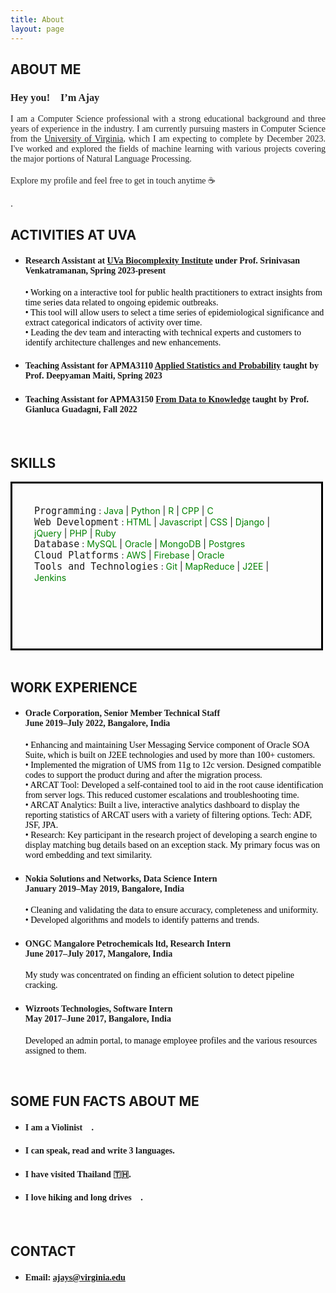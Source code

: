```yaml
---
title: About
layout: page
---
```

<h2 class="title" >ABOUT ME</h2>
<!--![Profile Image]({% if site.external-image %}{{ site.picture }}{% else %}{{ site.url }}/{{ site.picture }}{% endif %})-->

<p><h3 style="color: #222;font-family: Comic Sans MS;">Hey you!<span>&#128075;</span> I’m Ajay</h3></p>

<p style="color: #222;font-family: Comic Sans MS; text-align: justify;">I am a Computer Science professional with a strong educational background and 
    three years of experience in the industry. I am currently pursuing masters in Computer Science from the 
    <a href="https://engineering.virginia.edu/departments/computer-science">University of Virginia</a>, which I am expecting to complete by December 2023.  I've worked and explored the fields of machine learning with various projects covering the
major portions of Natural Language Processing. <br><br>Explore my profile and feel free
to get in touch anytime <span>&#9749;</span></p>.<br>

<h2>ACTIVITIES AT UVA</h2>
<ul class="skill-list">
    <li><h4 style="font-family: 'Comic Sans MS';">Research Assistant at <a href="https://biocomplexity.virginia.edu/institute/divisions/network-systems-science-and-advanced-computing">UVa Biocomplexity Institute</a> under Prof. Srinivasan Venkatramanan, Spring 2023-present</h4></li>
	<p style="font-family: 'Comic Sans MS';font-size:medium;color:black;font-size:14px;">• Working on a interactive tool for public health practitioners to extract insights from time series data related to ongoing epidemic outbreaks.<br>• This tool will allow users to select a time series of epidemiological significance and extract categorical indicators of activity over time.<br>
    • Leading the dev team and interacting with technical experts and customers to identify architecture challenges and new enhancements.<br></p>
    <li><h4 style="font-family: 'Comic Sans MS';">Teaching Assistant for APMA3110 <a href="https://www.coursicle.com/virginia/courses/APMA/3110/">Applied Statistics and Probability</a> taught by Prof. Deepyaman Maiti, Spring 2023</h4></li>
    <li><h4 style="font-family: 'Comic Sans MS';">Teaching Assistant for APMA3150 <a href="https://www.coursicle.com/virginia/courses/APMA/3150/">From Data to Knowledge</a> taught by Prof. Gianluca Guadagni, Fall 2022</h4></li>
</ul>   
<br>

<h2>SKILLS</h2>
<div style=" width: 500px;height: 270px;border: 3px solid black;box-sizing: border-box;">
    <p style="margin: 35px;"><code style="font-size: 15px;">Programming</code> :  
          <span style="color:green">Java</span> | <span style="color:green">Python</span>
          | <span style="color:green">R</span> | <span style="color:green">CPP</span> | <span style="color:green">C</span> 
	<br>
    <code style="font-size: 15px;">Web Development</code> : 
         <span style="color:green">HTML</span> | 
        <span style="color:green">Javascript</span> |  
        <span style="color:green">CSS</span> | 
        <span style="color:green">Django</span> | 
        <span style="color:green">jQuery</span> |
        <span style="color:green">PHP</span> |
        <span style="color:green">Ruby</span>
    <br>
    <code style="font-size: 15px;">Database</code> : 
         <span style="color:green">MySQL</span> | 
        <span style="color:green">Oracle</span> | 
        <span style="color:green">MongoDB</span> | 
        <span style="color:green">Postgres</span>
    <br>
    <code style="font-size: 15px;">Cloud Platforms</code> : 
         <span style="color:green">AWS</span> | 
        <span style="color:green">Firebase</span> | 
        <span style="color:green">Oracle</span>
   <br>
    <code style="font-size: 15px;">Tools and Technologies</code> : 
         <span style="color:green">Git</span> | 
        <span style="color:green">MapReduce</span> | 
        <span style="color:green">J2EE</span> | 
        <span style="color:green">Jenkins</span>
    </p>

</div>
<br>

<h2>WORK EXPERIENCE</h2>
<ul class="skill-list">
	<li><h4 style="font-family: 'Comic Sans MS';">Oracle Corporation, Senior Member Technical Staff<br /> June 2019–July 2022, Bangalore, India</h4></li>
	<p style="font-family: 'Comic Sans MS';font-size:medium;color:black;font-size:14px;">• Enhancing and maintaining User Messaging Service component of Oracle SOA Suite, which is built on J2EE
        technologies and used by more than 100+ customers.<br>• Implemented the migration of UMS from 11g to 12c version. Designed compatible codes to support the product
        during and after the migration process.<br>• ARCAT Tool: Developed a self-contained tool to aid in the root cause identification from server logs. This
        reduced customer escalations and troubleshooting time.<br>• ARCAT Analytics: Built a live, interactive analytics dashboard to display the reporting statistics of ARCAT
        users with a variety of filtering options. Tech: ADF, JSF, JPA.<br>• Research: Key participant in the research project of developing a search engine to display matching bug details
        based on an exception stack. My primary focus was on word embedding and text similarity.</p>
	<li><h4 style="font-family: 'Comic Sans MS';">Nokia Solutions and Networks, Data Science Intern <br />January 2019–May 2019, Bangalore, India</h4></li>
	<p style="font-family: 'Comic Sans MS';font-size:medium;color:black; font-size:14px;">• Cleaning and validating the data to ensure accuracy, completeness and uniformity.<br />• Developed algorithms and models to identify patterns and trends.</p>
	<li><h4 style="font-family: 'Comic Sans MS';">ONGC Mangalore Petrochemicals ltd, Research Intern <br />June 2017–July 2017, Mangalore, India</h4></li>
	<p style="font-family: 'Comic Sans MS';font-size:medium;color:black; font-size:14px;">My study was concentrated on finding an efficient solution to detect pipeline cracking.</p>
	<li><h4 style="font-family: 'Comic Sans MS';">Wizroots Technologies, Software Intern <br />May 2017–June 2017, Bangalore, India</h4></li>
	<p style="font-family: 'Comic Sans MS';font-size:medium;color:black; font-size:14px;">Developed an admin portal, to manage employee profiles and the various resources assigned to them.</p>

</ul>
<br>

<h2 id="contact">SOME FUN FACTS ABOUT ME</h2>
<ul>
<li><h4 style="font-family: 'Comic Sans MS';">I am a Violinist <span>&#127931;</span>.</h4></li>
<li><h4 style="font-family: 'Comic Sans MS';">I can speak, read and write 3 languages.</h4></li>
<li><h4 style="font-family: 'Comic Sans MS';">I have visited Thailand <span>&#127481;&#127469;</span>.</h4></li>
<li><h4 style="font-family: 'Comic Sans MS';">I love hiking and long drives <span>&#128663;</span>.</h4></li>
</ul>

<br>
<h2 id="contact">CONTACT</h2>
<ul>
<li><h4 style="font-family: 'Comic Sans MS';">Email: <a href="mailto:ajays@virginia.edu">ajays@virginia.edu</a></h4></li>
</ul>
